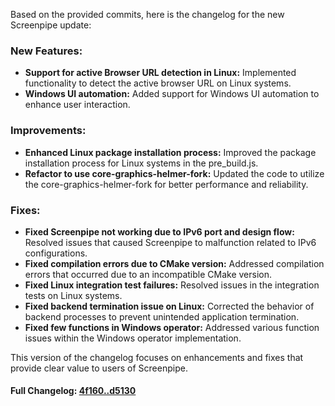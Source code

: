 Based on the provided commits, here is the changelog for the new Screenpipe update:

### **New Features:**
- **Support for active Browser URL detection in Linux:** Implemented functionality to detect the active browser URL on Linux systems.
- **Windows UI automation:** Added support for Windows UI automation to enhance user interaction.

### **Improvements:**
- **Enhanced Linux package installation process:** Improved the package installation process for Linux systems in the pre_build.js.
- **Refactor to use core-graphics-helmer-fork:** Updated the code to utilize the core-graphics-helmer-fork for better performance and reliability.

### **Fixes:**
- **Fixed Screenpipe not working due to IPv6 port and design flow:** Resolved issues that caused Screenpipe to malfunction related to IPv6 configurations.
- **Fixed compilation errors due to CMake version:** Addressed compilation errors that occurred due to an incompatible CMake version.
- **Fixed Linux integration test failures:** Resolved issues in the integration tests on Linux systems.
- **Fixed backend termination issue on Linux:** Corrected the behavior of backend processes to prevent unintended application termination.
- **Fixed few functions in Windows operator:** Addressed various function issues within the Windows operator implementation. 

This version of the changelog focuses on enhancements and fixes that provide clear value to users of Screenpipe.

#### **Full Changelog:** [4f160..d5130](https://github.com/mediar-ai/screenpipe/compare/4f160..d5130)

